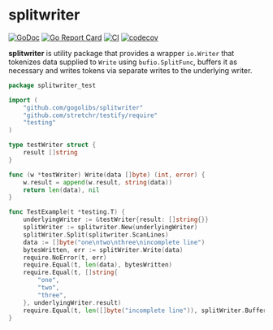# splitwriter #

[![GoDoc](https://godoc.org/github.com/gogolibs/splitwriter?status.svg)](https://pkg.go.dev/github.com/gogolibs/splitwriter)
[![Go Report Card](https://goreportcard.com/badge/github.com/gogolibs/splitwriter)](https://goreportcard.com/report/github.com/gogolibs/splitwriter)
[![CI](https://github.com/gogolibs/splitwriter/actions/workflows/test-and-coverage.yml/badge.svg)](https://github.com/gogolibs/splitwriter/actions/workflows/test-and-coverage.yml)
[![codecov](https://codecov.io/gh/gogolibs/splitwriter/branch/main/graph/badge.svg?token=JXSDP6Ifxi)](https://codecov.io/gh/gogolibs/splitwriter)

**splitwriter** is utility package that provides a wrapper `io.Writer` that tokenizes data supplied to `Write` using
`bufio.SplitFunc`, buffers it as necessary and writes tokens via separate writes to the underlying writer.

```go
package splitwriter_test

import (
	"github.com/gogolibs/splitwriter"
	"github.com/stretchr/testify/require"
	"testing"
)

type testWriter struct {
	result []string
}

func (w *testWriter) Write(data []byte) (int, error) {
	w.result = append(w.result, string(data))
	return len(data), nil
}

func TestExample(t *testing.T) {
	underlyingWriter := &testWriter{result: []string{}}
	splitWriter := splitwriter.New(underlyingWriter)
	splitWriter.Split(splitwriter.ScanLines)
	data := []byte("one\ntwo\nthree\nincomplete line")
	bytesWritten, err := splitWriter.Write(data)
	require.NoError(t, err)
	require.Equal(t, len(data), bytesWritten)
	require.Equal(t, []string{
		"one",
		"two",
		"three",
	}, underlyingWriter.result)
	require.Equal(t, len([]byte("incomplete line")), splitWriter.BufferLen())
}
```